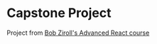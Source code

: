 # Capstone Project
Project from [Bob Ziroll's Advanced React course](https://scrimba.com/playlist/pBwJrS7)
